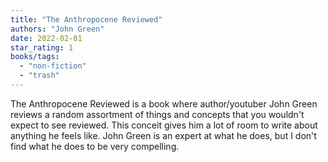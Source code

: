 ```yaml
---
title: "The Anthropocene Reviewed"
authors: "John Green"
date: 2022-02-01
star_rating: 1
books/tags:
  - "non-fiction"
  - "trash"
---
```


The Anthropocene Reviewed is a book where author/youtuber John Green reviews a
random assortment of things and concepts that you wouldn't expect to see
reviewed. This conceit gives him a lot of room to write about anything he feels
like. John Green is an expert at what he does, but I don't find what he does to
be very compelling.

<!--more-->
